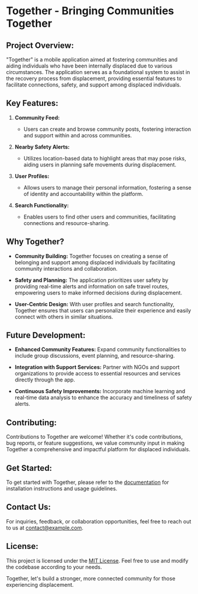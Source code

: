 # Together - Bringing Communities Together

## Project Overview:

"Together" is a mobile application aimed at fostering communities and aiding individuals who have been internally displaced due to various circumstances. The application serves as a foundational system to assist in the recovery process from displacement, providing essential features to facilitate connections, safety, and support among displaced individuals.

## Key Features:

1. **Community Feed:** 
   - Users can create and browse community posts, fostering interaction and support within and across communities.
   
2. **Nearby Safety Alerts:** 
   - Utilizes location-based data to highlight areas that may pose risks, aiding users in planning safe movements during displacement.

3. **User Profiles:** 
   - Allows users to manage their personal information, fostering a sense of identity and accountability within the platform.

4. **Search Functionality:** 
   - Enables users to find other users and communities, facilitating connections and resource-sharing.

## Why Together?

- **Community Building:** Together focuses on creating a sense of belonging and support among displaced individuals by facilitating community interactions and collaboration.
  
- **Safety and Planning:** The application prioritizes user safety by providing real-time alerts and information on safe travel routes, empowering users to make informed decisions during displacement.

- **User-Centric Design:** With user profiles and search functionality, Together ensures that users can personalize their experience and easily connect with others in similar situations.

## Future Development:

- **Enhanced Community Features:** Expand community functionalities to include group discussions, event planning, and resource-sharing.
  
- **Integration with Support Services:** Partner with NGOs and support organizations to provide access to essential resources and services directly through the app.
  
- **Continuous Safety Improvements:** Incorporate machine learning and real-time data analysis to enhance the accuracy and timeliness of safety alerts.

## Contributing:

Contributions to Together are welcome! Whether it's code contributions, bug reports, or feature suggestions, we value community input in making Together a comprehensive and impactful platform for displaced individuals.

## Get Started:

To get started with Together, please refer to the [documentation](link-to-documentation) for installation instructions and usage guidelines.

## Contact Us:

For inquiries, feedback, or collaboration opportunities, feel free to reach out to us at [contact@example.com](mailto:contact@example.com).

## License:

This project is licensed under the [MIT License](link-to-license). Feel free to use and modify the codebase according to your needs.

Together, let's build a stronger, more connected community for those experiencing displacement.
